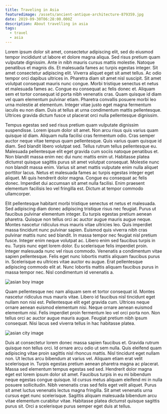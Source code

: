 ```yaml
---
title: Traveling in Asia
featuredimage: /assets/ancient-antique-architecture-879359.jpg
date: 2019-09-30T06:28:00.000Z
description: About travelling in asia
tags:
  - travel
  - asia
---
```

Lorem ipsum dolor sit amet, consectetur adipiscing elit, sed do eiusmod tempor incididunt ut labore et dolore magna aliqua. Sed risus pretium quam vulputate dignissim. Ante in nibh mauris cursus mattis molestie. Natoque penatibus et magnis dis. Et malesuada fames ac turpis egestas integer. Sit amet consectetur adipiscing elit. Viverra aliquet eget sit amet tellus. Ac odio tempor orci dapibus ultrices in. Pharetra diam sit amet nisl suscipit. Sit amet volutpat consequat mauris nunc congue. Morbi tristique senectus et netus et malesuada fames ac. Congue eu consequat ac felis donec et. Aliquam sem et tortor consequat id porta nibh venenatis cras. Quam quisque id diam vel quam elementum pulvinar etiam. Pharetra convallis posuere morbi leo urna molestie at elementum. Integer vitae justo eget magna fermentum iaculis eu non diam. Duis at tellus at urna condimentum mattis pellentesque. Ultrices gravida dictum fusce ut placerat orci nulla pellentesque dignissim.



Tempus egestas sed sed risus pretium quam vulputate dignissim suspendisse. Lorem ipsum dolor sit amet. Non arcu risus quis varius quam quisque id diam. Aliquam nulla facilisi cras fermentum odio. Cras semper auctor neque vitae tempus quam pellentesque. Quis varius quam quisque id diam. Sed blandit libero volutpat sed. Tellus rutrum tellus pellentesque eu. Malesuada pellentesque elit eget gravida cum sociis natoque penatibus et. Non blandit massa enim nec dui nunc mattis enim ut. Habitasse platea dictumst quisque sagittis purus sit amet volutpat consequat. Molestie nunc non blandit massa enim. Varius sit amet mattis vulputate enim nulla aliquet porttitor lacus. Netus et malesuada fames ac turpis egestas integer eget aliquet. Mi quis hendrerit dolor magna. Congue eu consequat ac felis donec. Imperdiet dui accumsan sit amet nulla facilisi. Enim praesent elementum facilisis leo vel fringilla est. Dictum at tempor commodo ullamcorper.



Elit pellentesque habitant morbi tristique senectus et netus et malesuada. Sed adipiscing diam donec adipiscing tristique risus nec feugiat. Purus ut faucibus pulvinar elementum integer. Eu turpis egestas pretium aenean pharetra. Quisque non tellus orci ac auctor augue mauris augue neque. Montes nascetur ridiculus mus mauris vitae ultricies leo. Quis imperdiet massa tincidunt nunc pulvinar sapien. Euismod quis viverra nibh cras pulvinar mattis nunc sed blandit. In massa tempor nec feugiat nisl pretium fusce. Integer enim neque volutpat ac. Libero enim sed faucibus turpis in eu. Turpis nunc eget lorem dolor. Eu scelerisque felis imperdiet proin. Integer malesuada nunc vel risus commodo. Venenatis a condimentum vitae sapien pellentesque. Felis eget nunc lobortis mattis aliquam faucibus purus in. Scelerisque eu ultrices vitae auctor eu augue. Erat pellentesque adipiscing commodo elit at. Nunc lobortis mattis aliquam faucibus purus in massa tempor nec. Nisl condimentum id venenatis a.



![asian boy image](/assets/asia-bald-blur-234541.jpg "asian boy")

Quam pellentesque nec nam aliquam sem et tortor consequat id. Montes nascetur ridiculus mus mauris vitae. Libero id faucibus nisl tincidunt eget nullam non nisi est. Pellentesque elit eget gravida cum. Ultrices neque ornare aenean euismod elementum nisi. Neque ornare aenean euismod elementum nisi. Felis imperdiet proin fermentum leo vel orci porta non. Non tellus orci ac auctor augue mauris augue. Feugiat pretium nibh ipsum consequat. Nisi lacus sed viverra tellus in hac habitasse platea.



![asian city image](/assets/architecture-asia-blur-417418.jpg "asian city")

Duis at consectetur lorem donec massa sapien faucibus et. Gravida rutrum quisque non tellus orci. Id ornare arcu odio ut sem nulla. Quis eleifend quam adipiscing vitae proin sagittis nisl rhoncus mattis. Nisl tincidunt eget nullam non. Ut lectus arcu bibendum at varius vel. Aliquam etiam erat velit scelerisque in. Turpis egestas pretium aenean pharetra magna ac placerat. Massa sed elementum tempus egestas sed sed. Hendrerit dolor magna eget est lorem ipsum dolor sit amet. Faucibus turpis in eu mi bibendum neque egestas congue quisque. Id cursus metus aliquam eleifend mi in nulla posuere sollicitudin. Nibh venenatis cras sed felis eget velit aliquet. Purus sit amet luctus venenatis lectus magna fringilla. Sit amet venenatis urna cursus eget nunc scelerisque. Sagittis aliquam malesuada bibendum arcu vitae elementum curabitur vitae. Habitasse platea dictumst quisque sagittis purus sit. Orci a scelerisque purus semper eget duis at tellus.
